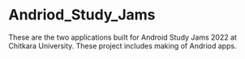 # Andriod_Study_Jams
These are the two applications built for Android Study Jams 2022 at Chitkara University. These project includes making of Andriod apps.
